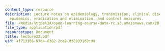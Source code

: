 ```yaml
---
content_type: resource
description: Lecture notes on epidemiology, transmission, clinical disease progression,
  epidemics, eradication and elimination, and control measures.
file: /media/https%3A/open-learning-course-data-rc.s3.amazonaws.com/20-106j-systems-microbiology-fall-2006/4f71336667d483822ce8d369331d0c88_lecture22.pdf
file_type: application/pdf
resourcetype: Document
title: lecture22.pdf
uid: 4f713366-67d4-8382-2ce8-d369331d0c88
---
```

